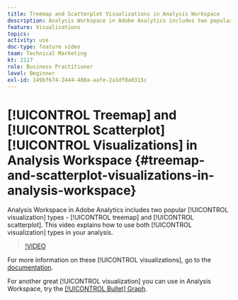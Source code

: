 ```yaml
---
title: Treemap and Scatterplot Visualizations in Analysis Workspace
description: Analysis Workspace in Adobe Analytics includes two popular visualization types - treemap and scatterplot. This video explains how to use both visualization types in your analysis.
feature: Visualizations
topics: 
activity: use
doc-type: feature video
team: Technical Marketing
kt: 2117
role: Business Practitioner
level: Beginner
exl-id: 149bf674-2444-488a-aafe-2a1df0a0315c
---
```

# [!UICONTROL Treemap] and [!UICONTROL Scatterplot] [!UICONTROL Visualizations] in Analysis Workspace {#treemap-and-scatterplot-visualizations-in-analysis-workspace}

Analysis Workspace in Adobe Analytics includes two popular [!UICONTROL visualization] types - [!UICONTROL treemap] and [!UICONTROL scatterplot]. This video explains how to use both [!UICONTROL visualization] types in your analysis.

>[!VIDEO](https://video.tv.adobe.com/v/23988/?quality=12)

For more information on these [!UICONTROL visualizations], go to the [documentation](https://marketing.adobe.com/resources/help/en_US/analytics/analysis-workspace/treemap.html).

For another great [!UICONTROL visualization] you can use in Analysis Workspace, try the [[!UICONTROL Bullet] Graph](https://helpx.adobe.com/analytics/kt/using/bullet-graph-viz-analysis-workspace-feature-video-use.html).
